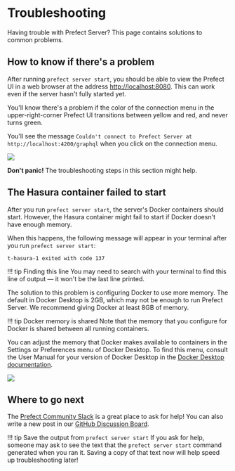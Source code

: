 # Troubleshooting

Having trouble with Prefect Server? This page contains solutions to common problems.

## How to know if there's a problem

After running `prefect server start`, you should be able to view the Prefect UI in a web browser at the address [http://localhost:8080](http://localhost:8080). This can work even if the server hasn't fully started yet.

You'll know there's a problem if the color of the connection menu in the upper-right-corner Prefect UI transitions between yellow and red, and never turns green.

You'll see the message `Couldn't connect to Prefect Server at http://localhost:4200/graphql` when you click on the connection menu.

![](/orchestration/server/could-not-connect.png)

**Don't panic!** The troubleshooting steps in this section might help.

## The Hasura container failed to start

After you run `prefect server start`, the server's Docker containers should start. However, the Hasura container might fail to start if Docker doesn't have enough memory.

When this happens, the following message will appear in your terminal after you run `prefect server start`:

```
t-hasura-1 exited with code 137
```

!!! tip Finding this line
    You may need to search with your terminal to find this line of output &mdash; it won't be the last line printed.


The solution to this problem is configuring Docker to use more memory. The default in Docker Desktop is 2GB, which may not be enough to run Prefect Server. We recommend giving Docker at least 8GB of memory.

!!! tip Docker memory is shared
    Note that the memory that you configure for Docker is shared between all running containers.


You can adjust the memory that Docker makes available to containers in the Settings or Preferences menu of Docker Desktop. To find this menu, consult the User Manual for your version of Docker Desktop in the [Docker Desktop documentation](https://docs.docker.com/desktop/).


![](/orchestration/server/docker-memory-setting.png)

## Where to go next

The [Prefect Community Slack](https://prefect.io/slack) is a great place to ask for help! You can also write a new post in our [GitHub Discussion Board](https://github.com/PrefectHQ/prefect/discussions/new).

!!! tip Save the output from `prefect server start`
    If you ask for help, someone may ask to see the text that the `prefect server start` command generated when you ran it. Saving a copy of that text now will help speed up troubleshooting later!

